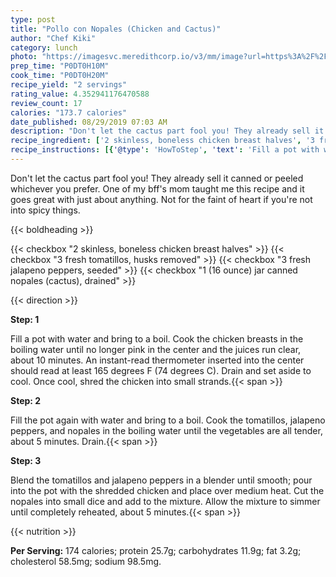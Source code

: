 ```yaml
---
type: post
title: "Pollo con Nopales (Chicken and Cactus)"
author: "Chef Kiki"
category: lunch
photo: "https://imagesvc.meredithcorp.io/v3/mm/image?url=https%3A%2F%2Fimages.media-allrecipes.com%2Fuserphotos%2F2135449.jpg"
prep_time: "P0DT0H10M"
cook_time: "P0DT0H20M"
recipe_yield: "2 servings"
rating_value: 4.352941176470588
review_count: 17
calories: "173.7 calories"
date_published: 08/29/2019 07:03 AM
description: "Don't let the cactus part fool you! They already sell it canned or peeled whichever you prefer. One of my bff's mom taught me this recipe and it goes great with just about anything. Not for the faint of heart if you're not into spicy things."
recipe_ingredient: ['2 skinless, boneless chicken breast halves', '3 fresh tomatillos, husks removed', '3 fresh jalapeno peppers, seeded', '1 (16 ounce) jar canned nopales (cactus), drained']
recipe_instructions: [{'@type': 'HowToStep', 'text': 'Fill a pot with water and bring to a boil. Cook the chicken breasts in the boiling water until no longer pink in the center and the juices run clear, about 10 minutes. An instant-read thermometer inserted into the center should read at least 165 degrees F (74 degrees C). Drain and set aside to cool. Once cool, shred the chicken into small strands.\n'}, {'@type': 'HowToStep', 'text': 'Fill the pot again with water and bring to a boil. Cook the tomatillos, jalapeno peppers, and nopales in the boiling water until the vegetables are all tender, about 5 minutes. Drain.\n'}, {'@type': 'HowToStep', 'text': 'Blend the tomatillos and jalapeno peppers in a blender until smooth; pour into the pot with the shredded chicken and place over medium heat. Cut the nopales into small dice and add to the mixture. Allow the mixture to simmer until completely reheated, about 5 minutes.\n'}]
---
```


Don't let the cactus part fool you! They already sell it canned or peeled whichever you prefer. One of my bff's mom taught me this recipe and it goes great with just about anything. Not for the faint of heart if you're not into spicy things. 

{{< boldheading >}}

{{< checkbox "2  skinless, boneless chicken breast halves" >}}
{{< checkbox "3  fresh tomatillos, husks removed" >}}
{{< checkbox "3  fresh jalapeno peppers, seeded" >}}
{{< checkbox "1 (16 ounce) jar canned nopales (cactus), drained" >}}


{{< direction >}}

**Step: 1**

Fill a pot with water and bring to a boil. Cook the chicken breasts in the boiling water until no longer pink in the center and the juices run clear, about 10 minutes. An instant-read thermometer inserted into the center should read at least 165 degrees F (74 degrees C). Drain and set aside to cool. Once cool, shred the chicken into small strands.{{< span >}}

**Step: 2**

Fill the pot again with water and bring to a boil. Cook the tomatillos, jalapeno peppers, and nopales in the boiling water until the vegetables are all tender, about 5 minutes. Drain.{{< span >}}

**Step: 3**

Blend the tomatillos and jalapeno peppers in a blender until smooth; pour into the pot with the shredded chicken and place over medium heat. Cut the nopales into small dice and add to the mixture. Allow the mixture to simmer until completely reheated, about 5 minutes.{{< span >}}

{{< nutrition >}}

**Per Serving:** 174 calories; protein 25.7g; carbohydrates 11.9g; fat 3.2g; cholesterol 58.5mg; sodium 98.5mg.